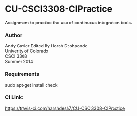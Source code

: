 CU-CSCI3308-CIPractice
======================

Assignment to practice the use of continuous integration tools.

### Author
Andy Sayler
Edited By Harsh Deshpande  
Univerity of Colorado  
CSCI 3308  
Summer 2014

### Requirements
sudo apt-get install check

### CI Link:
https://travis-ci.com/harshdesh7/CU-CSCI3308-CIPractice
